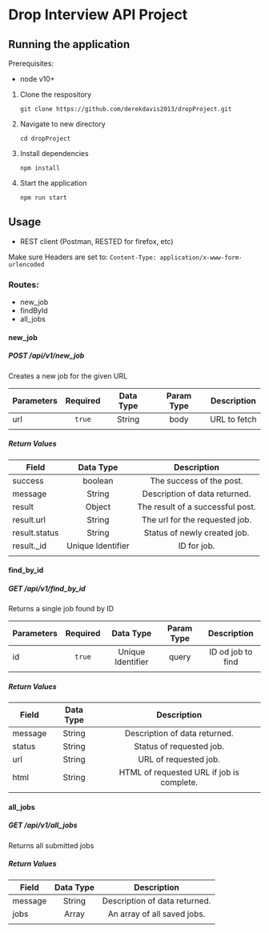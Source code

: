 # Drop Interview API Project
## Running the application
Prerequisites:

* node v10+

1. Clone the respository

    `git clone https://github.com/derekdavis2013/dropProject.git`

2. Navigate to new directory
    
    `cd dropProject`

3. Install dependencies

    `npm install`

4. Start the application

    `npm run start`

## Usage
* REST client (Postman, RESTED for firefox, etc)

Make sure Headers are set to:
`Content-Type: application/x-www-form-urlencoded`
### Routes:

* new_job
* findById
* all_jobs

#### new_job
##### POST /api/v1/new_job
Creates a new job for the given URL

| Parameters   | Required | Data Type | Param Type  | Description  |
| -------------|:--------:| :--------:|:-----------:|:------------:|
| url          | `true`   | String    | body        | URL to fetch |
|              |          |           |             |              |

##### Return Values

| Field          | Data Type            | Description                      |
| ---------------|:--------------------:|:--------------------------------:|
| success        | boolean              | The success of the post.         |
| message        | String               | Description of data returned.    |
| result         | Object               | The result of a successful post. |
| result.url     | String               | The url for the requested job.   |
| result.status  | String               | Status of newly created job.     |
| result._id     | Unique Identifier    | ID for job.                      |
|                |                      |                                  |

#### find_by_id
##### GET /api/v1/find_by_id
Returns a single job found by ID

| Parameters | Required | Data Type         | Param Type | Description       |
| -----------|:--------:| :----------------:|:----------:|:-----------------:|
| id         | `true`   | Unique Identifier | query      | ID od job to find |
|            |          |                   |            |                   |

##### Return Values

| Field   | Data Type | Description                               |
| --------|:---------:|:-----------------------------------------:|
| message | String    | Description of data returned.             |
| status  | String    | Status of requested job.                  |
| url     | String    | URL of requested job.                     |
| html    | String    | HTML of requested URL if job is complete. |
|         |           |                                           |

#### all_jobs
##### GET /api/v1/all_jobs
Returns all submitted jobs
##### Return Values

| Field          | Data Type | Description                   |
| ---------------|:---------:|:-----------------------------:|
| message        | String    | Description of data returned. |
| jobs           | Array     | An array of all saved jobs.   |
|                |           |                               |

